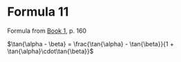 # Formula 11

Formula from [Book 1](../Buch1.md), p. 160

$\tan{\alpha - \beta} = \frac{\tan{\alpha} - \tan{\beta}}{1 + \tan{\alpha}\cdot\tan{\beta}}$
